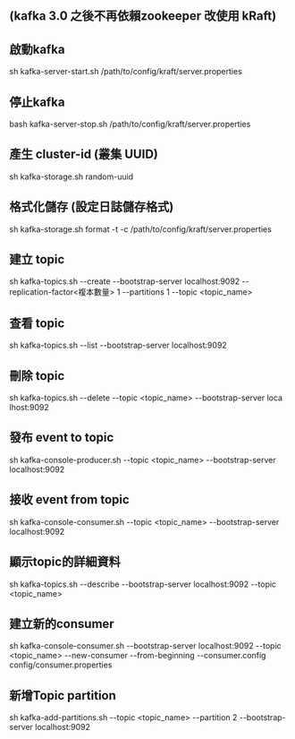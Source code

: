 ## (kafka 3.0 之後不再依賴zookeeper 改使用 kRaft)
## 啟動kafka
sh kafka-server-start.sh /path/to/config/kraft/server.properties

## 停止kafka
bash kafka-server-stop.sh /path/to/config/kraft/server.properties

## 產生 cluster-id (叢集 UUID)
sh kafka-storage.sh random-uuid

## 格式化儲存 (設定日誌儲存格式)
sh kafka-storage.sh format -t <cluster-id> -c /path/to/config/kraft/server.properties

## 建立 topic
sh kafka-topics.sh --create --bootstrap-server localhost:9092 --replication-factor<複本數量> 1 --partitions 1 --topic <topic_name>

## 查看 topic
sh kafka-topics.sh --list --bootstrap-server localhost:9092

## 刪除 topic
sh kafka-topics.sh --delete --topic <topic_name> --bootstrap-server loca
lhost:9092

## 發布 event to topic
sh kafka-console-producer.sh --topic <topic_name> --bootstrap-server localhost:9092

## 接收 event from topic
sh kafka-console-consumer.sh --topic <topic_name> --bootstrap-server localhost:9092

## 顯示topic的詳細資料
sh kafka-topics.sh --describe --bootstrap-server localhost:9092 --topic <topic_name>

## 建立新的consumer
sh kafka-console-consumer.sh --bootstrap-server localhost:9092 --topic <topic_name> --new-consumer --from-beginning --consumer.config config/consumer.properties

## 新增Topic partition
sh kafka-add-partitions.sh --topic <topic_name> --partition 2 --bootstrap-server localhost:9092
